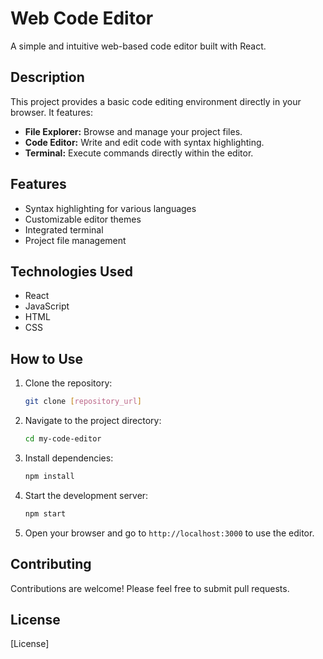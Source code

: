 # Web Code Editor

A simple and intuitive web-based code editor built with React.

## Description

This project provides a basic code editing environment directly in your browser. It features:

- **File Explorer:** Browse and manage your project files.
- **Code Editor:** Write and edit code with syntax highlighting.
- **Terminal:** Execute commands directly within the editor.

## Features

- Syntax highlighting for various languages
- Customizable editor themes
- Integrated terminal
- Project file management

## Technologies Used

- React
- JavaScript
- HTML
- CSS

## How to Use

1.  Clone the repository:

    ```bash
    git clone [repository_url]
    ```

2.  Navigate to the project directory:

    ```bash
    cd my-code-editor
    ```

3.  Install dependencies:

    ```bash
    npm install
    ```

4.  Start the development server:

    ```bash
    npm start
    ```

5.  Open your browser and go to `http://localhost:3000` to use the editor.

## Contributing

Contributions are welcome! Please feel free to submit pull requests.

## License

[License]
